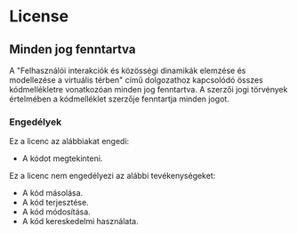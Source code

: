 # License

## Minden jog fenntartva

A "Felhasználói interakciók és közösségi dinamikák elemzése és modellezése a virtuális térben" című dolgozathoz kapcsolódó összes kódmellékletre vonatkozóan minden jog fenntartva. A szerzői jogi törvények értelmében a kódmelléklet szerzője fenntartja minden jogot.

### Engedélyek

Ez a licenc az alábbiakat engedi:

- A kódot megtekinteni.

Ez a licenc nem engedélyezi az alábbi tevékenységeket:

- A kód másolása.
- A kód terjesztése.
- A kód módosítása.
- A kód kereskedelmi használata.

